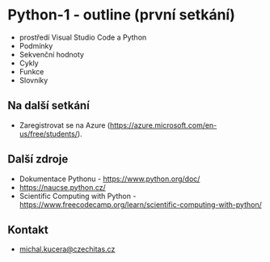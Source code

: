 # Python-1 - outline (první setkání)

- prostředí Visual Studio Code a Python
- Podmínky
- Sekvenční hodnoty
- Cykly
- Funkce
- Slovníky

## Na další setkání
- Zaregistrovat se na Azure (https://azure.microsoft.com/en-us/free/students/).

## Další zdroje
- Dokumentace Pythonu - https://www.python.org/doc/
- https://naucse.python.cz/
- Scientific Computing with Python - https://www.freecodecamp.org/learn/scientific-computing-with-python/

## Kontakt
- michal.kucera@czechitas.cz